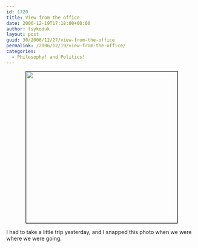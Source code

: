 ```yaml
---
id: 1720
title: View from the office
date: 2006-12-19T17:18:00+00:00
author: tsykoduk
layout: post
guid: 30/2008/12/27/view-from-the-office
permalink: /2006/12/19/view-from-the-office/
categories:
  - Philosophy! and Politics!
---
```

<center><img src="http://greg.nokes.name/assets/2006/12/19/DSC00168.jpg" width="400" / style="border: 1px solid black;"></center>

<p>I had to take a little trip yesterday, and I snapped this photo when we were where we were going.</p>